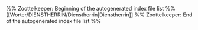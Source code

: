 %% Zoottelkeeper: Beginning of the autogenerated index file list  %%
 [[Worter/DIENSTHERRIN/Dienstherrin|Dienstherrin]]
%% Zoottelkeeper: End of the autogenerated index file list  %%
